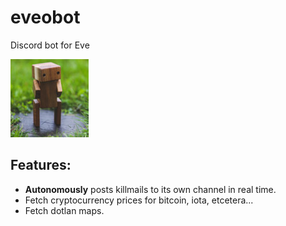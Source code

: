 # eveobot
Discord bot for Eve

![logo](https://github.com/admica/evebot/blob/master/images/logo.jpg)

## Features:
* **Autonomously** posts killmails to its own channel in real time.
* Fetch cryptocurrency prices for bitcoin, iota, etcetera...
* Fetch dotlan maps.

